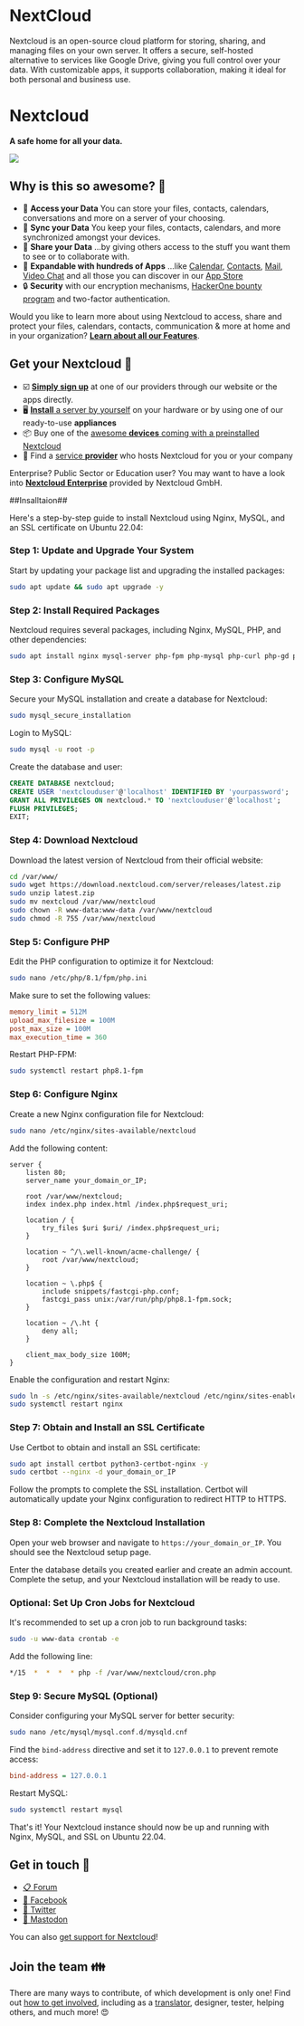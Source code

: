 # NextCloud
Nextcloud is an open-source cloud platform for storing, sharing, and managing files on your own server. It offers a secure, self-hosted alternative to services like Google Drive, giving you full control over your data. With customizable apps, it supports collaboration, making it ideal for both personal and business use.


<!--
SPDX-FileCopyrightText: 2021-2024 Nextcloud GmbH and Nextcloud contributors
SPDX-License-Identifier: MIT
-->

# Nextcloud
**A safe home for all your data.**

![](https://raw.githubusercontent.com/nextcloud/screenshots/master/nextcloud-hub-files-25-preview.png)

## Why is this so awesome? 🤩

* 📁 **Access your Data** You can store your files, contacts, calendars, conversations and more on a server of your choosing.
* 🔄 **Sync your Data** You keep your files, contacts, calendars, and more synchronized amongst your devices.
* 🙌 **Share your Data** …by giving others access to the stuff you want them to see or to collaborate with.
* 🚀 **Expandable with hundreds of Apps** ...like [Calendar](https://github.com/nextcloud/calendar), [Contacts](https://github.com/nextcloud/contacts), [Mail](https://github.com/nextcloud/mail), [Video Chat](https://github.com/nextcloud/spreed) and all those you can discover in our [App Store](https://apps.nextcloud.com)
* 🔒 **Security** with our encryption mechanisms, [HackerOne bounty program](https://hackerone.com/nextcloud) and two-factor authentication.

Would you like to learn more about using Nextcloud to access, share and protect your files, calendars, contacts, communication & more at home and in your organization? [**Learn about all our Features**](https://nextcloud.com).

## Get your Nextcloud 🚚

- ☑️ [**Simply sign up**](https://nextcloud.com/signup/) at one of our providers through our website or the apps directly.
- 🖥 [**Install** a server by yourself](https://nextcloud.com/install/#instructions-server) on your hardware or by using one of our ready-to-use **appliances**
- 📦 Buy one of the [awesome **devices** coming with a preinstalled Nextcloud](https://nextcloud.com/devices/)
- 🏢 Find a [service **provider**](https://nextcloud.com/partners/) who hosts Nextcloud for you or your company

Enterprise? Public Sector or Education user? You may want to have a look into [**Nextcloud Enterprise**](https://nextcloud.com/enterprise/) provided by Nextcloud GmbH.

##Insalltaion##

Here's a step-by-step guide to install Nextcloud using Nginx, MySQL, and an SSL certificate on Ubuntu 22.04:

### Step 1: Update and Upgrade Your System
Start by updating your package list and upgrading the installed packages:

```bash
sudo apt update && sudo apt upgrade -y
```

### Step 2: Install Required Packages
Nextcloud requires several packages, including Nginx, MySQL, PHP, and other dependencies:

```bash
sudo apt install nginx mysql-server php-fpm php-mysql php-curl php-gd php-intl php-json php-mbstring php-xml php-zip php-bz2 php-imagick php-gmp php-bcmath php-ldap unzip -y
```

### Step 3: Configure MySQL
Secure your MySQL installation and create a database for Nextcloud:

```bash
sudo mysql_secure_installation
```

Login to MySQL:

```bash
sudo mysql -u root -p
```

Create the database and user:

```sql
CREATE DATABASE nextcloud;
CREATE USER 'nextclouduser'@'localhost' IDENTIFIED BY 'yourpassword';
GRANT ALL PRIVILEGES ON nextcloud.* TO 'nextclouduser'@'localhost';
FLUSH PRIVILEGES;
EXIT;
```

### Step 4: Download Nextcloud
Download the latest version of Nextcloud from their official website:

```bash
cd /var/www/
sudo wget https://download.nextcloud.com/server/releases/latest.zip
sudo unzip latest.zip
sudo mv nextcloud /var/www/nextcloud
sudo chown -R www-data:www-data /var/www/nextcloud
sudo chmod -R 755 /var/www/nextcloud
```

### Step 5: Configure PHP
Edit the PHP configuration to optimize it for Nextcloud:

```bash
sudo nano /etc/php/8.1/fpm/php.ini
```

Make sure to set the following values:

```ini
memory_limit = 512M
upload_max_filesize = 100M
post_max_size = 100M
max_execution_time = 360
```

Restart PHP-FPM:

```bash
sudo systemctl restart php8.1-fpm
```

### Step 6: Configure Nginx
Create a new Nginx configuration file for Nextcloud:

```bash
sudo nano /etc/nginx/sites-available/nextcloud
```

Add the following content:

```nginx
server {
    listen 80;
    server_name your_domain_or_IP;

    root /var/www/nextcloud;
    index index.php index.html /index.php$request_uri;

    location / {
        try_files $uri $uri/ /index.php$request_uri;
    }

    location ~ ^/\.well-known/acme-challenge/ {
        root /var/www/nextcloud;
    }

    location ~ \.php$ {
        include snippets/fastcgi-php.conf;
        fastcgi_pass unix:/var/run/php/php8.1-fpm.sock;
    }

    location ~ /\.ht {
        deny all;
    }

    client_max_body_size 100M;
}

```

Enable the configuration and restart Nginx:

```bash
sudo ln -s /etc/nginx/sites-available/nextcloud /etc/nginx/sites-enabled/
sudo systemctl restart nginx
```

### Step 7: Obtain and Install an SSL Certificate
Use Certbot to obtain and install an SSL certificate:

```bash
sudo apt install certbot python3-certbot-nginx -y
sudo certbot --nginx -d your_domain_or_IP
```

Follow the prompts to complete the SSL installation. Certbot will automatically update your Nginx configuration to redirect HTTP to HTTPS.

### Step 8: Complete the Nextcloud Installation
Open your web browser and navigate to `https://your_domain_or_IP`. You should see the Nextcloud setup page.

Enter the database details you created earlier and create an admin account. Complete the setup, and your Nextcloud installation will be ready to use.

### Optional: Set Up Cron Jobs for Nextcloud
It's recommended to set up a cron job to run background tasks:

```bash
sudo -u www-data crontab -e
```

Add the following line:

```bash
*/15  *  *  *  * php -f /var/www/nextcloud/cron.php
```

### Step 9: Secure MySQL (Optional)
Consider configuring your MySQL server for better security:

```bash
sudo nano /etc/mysql/mysql.conf.d/mysqld.cnf
```

Find the `bind-address` directive and set it to `127.0.0.1` to prevent remote access:

```ini
bind-address = 127.0.0.1
```

Restart MySQL:

```bash
sudo systemctl restart mysql
```

That's it! Your Nextcloud instance should now be up and running with Nginx, MySQL, and SSL on Ubuntu 22.04.

## Get in touch 💬

* [📋 Forum](https://help.nextcloud.com)
* [👥 Facebook](https://www.facebook.com/nextclouders)
* [🐣 Twitter](https://twitter.com/Nextclouders)
* [🐘 Mastodon](https://mastodon.xyz/@nextcloud)

You can also [get support for Nextcloud](https://nextcloud.com/support)!


## Join the team 👪

There are many ways to contribute, of which development is only one! Find out [how to get involved](https://nextcloud.com/contribute/), including as a [translator](https://help.nextcloud.com/t/translation-knowledge-valid-for-the-entire-nextcloud-project-wiki/51550), designer, tester, helping others, and much more! 😍

